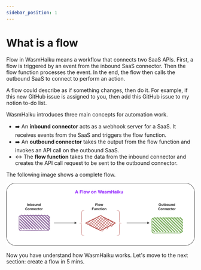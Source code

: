 ```yaml
---
sidebar_position: 1
---
```


# What is a flow

Flow in WasmHaiku means a workflow that connects two SaaS APIs. First, a flow is triggered by an event from the inbound SaaS connector. Then the flow function processes the event. In the end, the flow then calls the outbound SaaS to connect to perform an action. 

A flow could describe as if something changes, then do it. For example, if this new GitHub issue is assigned to you, then add this GitHub issue to my notion to-do list.

WasmHaiku introduces three main concepts for automation work.

* ➡️ An **inbound connector** acts as a webhook server for a SaaS. It receives events from the SaaS and triggers the flow function.
* ➡️  An **outbound connector** takes the output from the flow function and invokes an API call on the outbound SaaS.
* ↔️ The **flow function** takes the data from the inbound connector and creates the API call request to be sent to the outbound connector. 

The following image shows a complete flow.

![](what-is-a-flow.png)

Now you have understand how WasmHaiku works. Let's move to the next section: create a flow in 5 mins.











